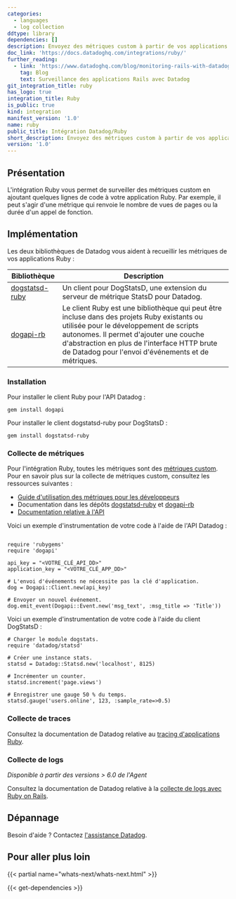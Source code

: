 ```yaml
---
categories:
  - languages
  - log collection
ddtype: library
dependencies: []
description: Envoyez des métriques custom à partir de vos applications Ruby grâce aux bibliothèques client de Datadog.
doc_link: 'https://docs.datadoghq.com/integrations/ruby/'
further_reading:
  - link: 'https://www.datadoghq.com/blog/monitoring-rails-with-datadog/'
    tag: Blog
    text: Surveillance des applications Rails avec Datadog
git_integration_title: ruby
has_logo: true
integration_title: Ruby
is_public: true
kind: integration
manifest_version: '1.0'
name: ruby
public_title: Intégration Datadog/Ruby
short_description: Envoyez des métriques custom à partir de vos applications Ruby grâce au client Datadog. libraries.
version: '1.0'
---
```

## Présentation

L'intégration Ruby vous permet de surveiller des métriques custom en ajoutant quelques lignes de code à votre application Ruby. Par exemple, il peut s'agir d'une métrique qui renvoie le nombre de vues de pages ou la durée d'un appel de fonction.

## Implémentation

Les deux bibliothèques de Datadog vous aident à recueillir les métriques de vos applications Ruby :

| Bibliothèque             | Description                                                                                                                                                                                                                 |
|---------------------|-----------------------------------------------------------------------------------------------------------------------------------------------------------------------------------------------------------------------------|
| [dogstatsd-ruby][1] | Un client pour DogStatsD, une extension du serveur de métrique StatsD pour Datadog.                                                                                                                                               |
| [dogapi-rb][2]      | Le client Ruby est une bibliothèque qui peut être incluse dans des projets Ruby existants ou utilisée pour le développement de scripts autonomes. Il permet d'ajouter une couche d'abstraction en plus de l'interface HTTP brute de Datadog pour l'envoi d'événements et de métriques. |

### Installation

Pour installer le client Ruby pour l'API Datadog :

```
gem install dogapi
```

Pour installer le client dogstatsd-ruby pour DogStatsD :

```
gem install dogstatsd-ruby
```

### Collecte de métriques

Pour l'intégration Ruby, toutes les métriques sont des [métriques custom][3]. Pour en savoir plus sur la collecte de métriques custom, consultez les ressources suivantes :

* [Guide d'utilisation des métriques pour les développeurs][4]
* Documentation dans les dépôts [dogstatsd-ruby][1] et [dogapi-rb][2]
* [Documentation relative à l'API][5]

Voici un exemple d'instrumentation de votre code à l'aide de l'API Datadog :

```

require 'rubygems'
require 'dogapi'

api_key = "<VOTRE_CLÉ_API_DD>"
application_key = "<VOTRE_CLÉ_APP_DD>"

# L'envoi d'événements ne nécessite pas la clé d'application.
dog = Dogapi::Client.new(api_key)

# Envoyer un nouvel événement.
dog.emit_event(Dogapi::Event.new('msg_text', :msg_title => 'Title'))
```

Voici un exemple d'instrumentation de votre code à l'aide du client DogStatsD :

```
# Charger le module dogstats.
require 'datadog/statsd'

# Créer une instance stats.
statsd = Datadog::Statsd.new('localhost', 8125)

# Incrémenter un counter.
statsd.increment('page.views')

# Enregistrer une gauge 50 % du temps.
statsd.gauge('users.online', 123, :sample_rate=>0.5)
```

### Collecte de traces

Consultez la documentation de Datadog relative au [tracing d'applications Ruby][6].

### Collecte de logs

*Disponible à partir des versions > 6.0 de l'Agent*

Consultez la documentation de Datadog relative à la [collecte de logs avec Ruby on Rails][7].

## Dépannage
Besoin d'aide ? Contactez [l'assistance Datadog][8].

## Pour aller plus loin

{{< partial name="whats-next/whats-next.html" >}}

[1]: https://github.com/DataDog/dogstatsd-ruby
[2]: https://github.com/DataDog/dogapi-rb
[3]: https://docs.datadoghq.com/fr/developers/metrics/custom_metrics
[4]: https://docs.datadoghq.com/fr/developers/metrics
[5]: https://docs.datadoghq.com/fr/api/?lang=ruby
[6]: https://docs.datadoghq.com/fr/tracing/setup/ruby
[7]: https://docs.datadoghq.com/fr/logs/log_collection/ruby
[8]: https://docs.datadoghq.com/fr/help


{{< get-dependencies >}}